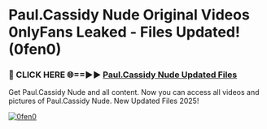 # Paul.Cassidy Nude Original Videos 0nlyFans Leaked - Files Updated! (0fen0)

<h3>🔴 CLICK HERE 🌐==►► <a href="https://tinyurl.com/y5r63du9" rel="nofollow">Paul.Cassidy Nude Updated Files</a></h3>

Get Paul.Cassidy Nude and all content. Now you can access all videos and pictures of Paul.Cassidy Nude. New Updated Files 2025!

[![0fen0](https://i.imgur.com/UVo9nyh.gif)](https://tinyurl.com/y5r63du9)